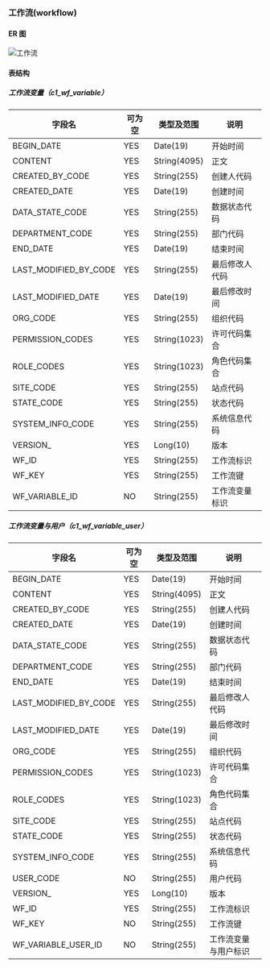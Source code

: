 
### 工作流(workflow)

#### ER 图

![工作流](workflow.png)

#### 表结构

##### 工作流变量（c1_wf_variable）

字段名|可为空|类型及范围|说明
---|---|---|---
BEGIN_DATE|YES|Date(19)|开始时间
CONTENT|YES|String(4095)|正文
CREATED_BY_CODE|YES|String(255)|创建人代码
CREATED_DATE|YES|Date(19)|创建时间
DATA_STATE_CODE|YES|String(255)|数据状态代码
DEPARTMENT_CODE|YES|String(255)|部门代码
END_DATE|YES|Date(19)|结束时间
LAST_MODIFIED_BY_CODE|YES|String(255)|最后修改人代码
LAST_MODIFIED_DATE|YES|Date(19)|最后修改时间
ORG_CODE|YES|String(255)|组织代码
PERMISSION_CODES|YES|String(1023)|许可代码集合
ROLE_CODES|YES|String(1023)|角色代码集合
SITE_CODE|YES|String(255)|站点代码
STATE_CODE|YES|String(255)|状态代码
SYSTEM_INFO_CODE|YES|String(255)|系统信息代码
VERSION_|YES|Long(10)|版本
WF_ID|YES|String(255)|工作流标识
WF_KEY|YES|String(255)|工作流键
WF_VARIABLE_ID|NO|String(255)|工作流变量标识

##### 工作流变量与用户（c1_wf_variable_user）

字段名|可为空|类型及范围|说明
---|---|---|---
BEGIN_DATE|YES|Date(19)|开始时间
CONTENT|YES|String(4095)|正文
CREATED_BY_CODE|YES|String(255)|创建人代码
CREATED_DATE|YES|Date(19)|创建时间
DATA_STATE_CODE|YES|String(255)|数据状态代码
DEPARTMENT_CODE|YES|String(255)|部门代码
END_DATE|YES|Date(19)|结束时间
LAST_MODIFIED_BY_CODE|YES|String(255)|最后修改人代码
LAST_MODIFIED_DATE|YES|Date(19)|最后修改时间
ORG_CODE|YES|String(255)|组织代码
PERMISSION_CODES|YES|String(1023)|许可代码集合
ROLE_CODES|YES|String(1023)|角色代码集合
SITE_CODE|YES|String(255)|站点代码
STATE_CODE|YES|String(255)|状态代码
SYSTEM_INFO_CODE|YES|String(255)|系统信息代码
USER_CODE|NO|String(255)|用户代码
VERSION_|YES|Long(10)|版本
WF_ID|YES|String(255)|工作流标识
WF_KEY|NO|String(255)|工作流键
WF_VARIABLE_USER_ID|NO|String(255)|工作流变量与用户标识
